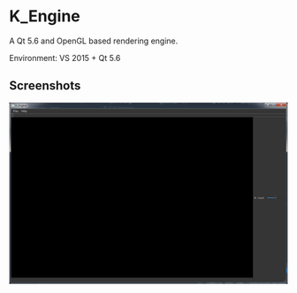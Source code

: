 # K_Engine

A Qt 5.6 and OpenGL based rendering engine.

Environment: VS 2015 + Qt 5.6

## Screenshots

![](./images/preview.png)